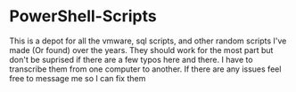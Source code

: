 # PowerShell-Scripts
This is a depot for all the vmware, sql scripts, and other random scripts I've made (Or found) over the years.
They should work for the most part but don't be suprised if there are a few typos here and there. I have to transcribe them from one computer to another. 
If there are any issues feel free to message me so I can fix them
